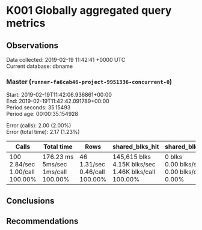 # K001 Globally aggregated query metrics

## Observations ##
Data collected: 2019-02-19 11:42:41 +0000 UTC  
Current database: dbname  


### Master (`runner-fa6cab46-project-9951336-concurrent-0`) ###
Start: 2019-02-19T11:42:06.936861+00:00  
End: 2019-02-19T11:42:42.091789+00:00  
Period seconds: 35.15493  
Period age: 00:00:35.154928  

Error (calls): 2.00 (2.00%)  
Error (total time): 2.17 (1.23%)

Calls | Total&nbsp;time | Rows | shared_blks_hit | shared_blks_read | shared_blks_dirtied | shared_blks_written | blk_read_time | blk_write_time | kcache_reads | kcache_writes | kcache_user_time_ms | kcache_system_time 
-------|------------|------|-----------------|------------------|---------------------|---------------------|---------------|----------------|--------------|---------------|---------------------|--------------------
100<br/>2.84/sec<br/>1.00/call<br/>100.00% |176.23&nbsp;ms<br/>5ms/sec<br/>1ms/call<br/>100.00% |46<br/>1.31/sec<br/>0.46/call<br/>100.00% |145,615&nbsp;blks<br/>4.15K&nbsp;blks/sec<br/>1.46K&nbsp;blks/call<br/>100.00% |0&nbsp;blks<br/>0.00&nbsp;blks/sec<br/>0.00&nbsp;blks/call<br/>0.00% |0&nbsp;blks<br/>0.00&nbsp;blks/sec<br/>0.00&nbsp;blks/call<br/>0.00% |0&nbsp;blks<br/>0.00&nbsp;blks/sec<br/>0.00&nbsp;blks/call<br/>0.00% |0.00&nbsp;ms<br/>0s/sec<br/>0s/call<br/>0.00% |0.00&nbsp;ms<br/>0s/sec<br/>0s/call<br/>0.00% |0.00&nbsp;bytes<br/>0.00&nbsp;bytes/sec<br/>0.00&nbsp;bytes/call<br/>0.00% |0.00&nbsp;bytes<br/>0.00&nbsp;bytes/sec<br/>0.00&nbsp;bytes/call<br/>0.00% |0.00&nbsp;ms<br/>0s/sec<br/>0s/call<br/>0.00% |0.00&nbsp;ms<br/>0s/sec<br/>0s/call<br/>0.00%





## Conclusions ##


## Recommendations ##

